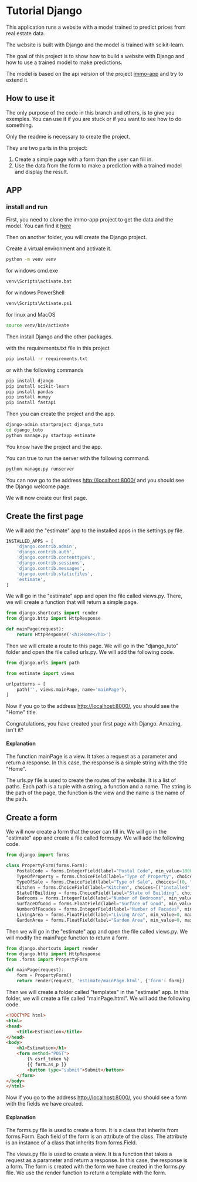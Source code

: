 # Tutorial Django
This application runs a website with a model trained to predict prices from real estate data.

The website is built with Django and the model is trained with scikit-learn.

The goal of this project is to show how to build a website with Django and how to use a trained model to make predictions.

The model is based on the api version of the project [immo-app](https://github.com/DeLeb86/immo-app) and try to extend it.

## How to use it

The only purpose of the code in this branch and others, is to give you exemples. You can use it if you are stuck or if you want to see how to do something.

Only the readme is necessary to create the project.

They are two parts in this project:
1. Create a simple page with a form than the user can fill in.
2. Use the data from the form to make a prediction with a trained model and display the result.

## APP

### install and run

First, you need to clone the immo-app project to get the data and the model. You can find it [here](https://github.com/DeLeb86/immo-app)

Then on another folder, you will create the Django project.

Create a virtual environment and activate it.

```bash
python -m venv venv
```

for windows cmd.exe
```bash
venv\Scripts\activate.bat
```

for windows PowerShell
```bash
venv\Scripts\Activate.ps1
```

for linux and MacOS
```bash
source venv/bin/activate
```

Then install Django and the other packages.

with the requirements.txt file in this project
```bash
pip install -r requirements.txt
```

or with the following commands

```bash
pip install django
pip install scikit-learn
pip install pandas
pip install numpy
pip install fastapi
```

Then you can create the project and the app.

```bash
django-admin startproject django_tuto
cd django_tuto
python manage.py startapp estimate
```

You know have the project and the app.

You can true to run the server with the following command.

```bash
python manage.py runserver
```

You can now go to the address [http://localhost:8000/](http://localhost:8000/) and you should see the Django welcome page.

We will now create our first page.

## Create the first page

We will add the "estimate" app to the installed apps in the settings.py file.

```python
INSTALLED_APPS = [
	'django.contrib.admin',
	'django.contrib.auth',
	'django.contrib.contenttypes',
	'django.contrib.sessions',
	'django.contrib.messages',
	'django.contrib.staticfiles',
	'estimate',
]
```

We will go in the "estimate" app and open the file called views.py.
There, we will create a function that will return a simple page.

```python
from django.shortcuts import render
from django.http import HttpResponse

def mainPage(request):
	return HttpResponse('<h1>Home</h1>')
```

Then we will create a route to this page. We will go in the "django_tuto" folder and open the file called urls.py.
We will add the following code.

```python
from django.urls import path

from estimate import views

urlpatterns = [
	path('', views.mainPage, name='mainPage'),
]
```

Now if you go to the address [http://localhost:8000/](http://localhost:8000/), you should see the "Home" title.

Congratulations, you have created your first page with Django. Amazing, isn't it?

#### Explanation

The function mainPage is a view. It takes a request as a parameter and return a response. In this case, the response is a simple string with the title "Home".

The urls.py file is used to create the routes of the website. It is a list of paths. Each path is a tuple with a string, a function and a name. The string is the path of the page, the function is the view and the name is the name of the path.


## Create a form

We will now create a form that the user can fill in. We will go in the "estimate" app and create a file called forms.py.
We will add the following code.

```python
from django import forms

class PropertyForm(forms.Form):
    PostalCode = forms.IntegerField(label="Postal Code", min_value=1000, max_value=9999)
    TypeOfProperty = forms.ChoiceField(label="Type of Property", choices=[(0, "House"), (1, "Apartment")])
    TypeOfSale = forms.ChoiceField(label="Type of Sale", choices=[(0, "Normal"), (1, "Auction")])
    Kitchen = forms.ChoiceField(label="Kitchen", choices=[("installed", "Installed"), ("usa installed", "USA Installed"), ("semi equipped", "Semi Equipped"), ("usa semi equipped", "USA Semi Equipped"), ("hyper equipped", "Hyper Equipped"), ("usa hyper equipped", "USA Hyper Equipped")], required=False)
    StateOfBuilding = forms.ChoiceField(label="State of Building", choices=[("to be done up", "To be done up"), ("to restore", "To restore"), ("to renovate", "To renovate"), ("good", "Good"), ("just renovated", "Just renovated"), ("as new", "As new")], required=False)
    Bedrooms = forms.IntegerField(label="Number of Bedrooms", min_value=0, max_value=10, required=False)
    SurfaceOfGood = forms.FloatField(label="Surface of Good", min_value=0, max_value=10000, required=False)
    NumberOfFacades = forms.IntegerField(label="Number of Facades", min_value=0, max_value=10, required=False)
    LivingArea = forms.FloatField(label="Living Area", min_value=0, max_value=10000)
    GardenArea = forms.FloatField(label="Garden Area", min_value=0, max_value=10000, required=False)

```

Then we will go in the "estimate" app and open the file called views.py.
We will modify the mainPage function to return a form.

```python
from django.shortcuts import render
from django.http import HttpResponse
from .forms import PropertyForm

def mainPage(request):
	form = PropertyForm()
	return render(request, 'estimate/mainPage.html', {'form': form})
```

Then we will create a folder called "templates" in the "estimate" app. In this folder, we will create a file called "mainPage.html".
We will add the following code.

```html	
<!DOCTYPE html>
<html>
<head>
	<title>Estimation</title>
</head>
<body>
	<h1>Estimation</h1>
	<form method="POST">
		{% csrf_token %}
		{{ form.as_p }}
		<button type="submit">Submit</button>
	</form>
</body>
</html>
```

Now if you go to the address [http://localhost:8000/](http://localhost:8000/), you should see a form with the fields we have created.


#### Explanation

The forms.py file is used to create a form. It is a class that inherits from forms.Form. Each field of the form is an attribute of the class. The attribute is an instance of a class that inherits from forms.Field.

The views.py file is used to create a view. It is a function that takes a request as a parameter and return a response. In this case, the response is a form. The form is created with the form we have created in the forms.py file. We use the render function to return a template with the form.


